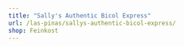 ```yaml
---
title: "Sally's Authentic Bicol Express"
url: /las-pinas/sallys-authentic-bicol-express/
shop: Feinkost
---
```

